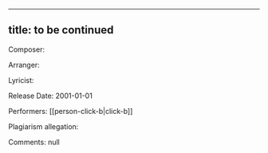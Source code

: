 
---
title: to be continued
---
Composer: 

Arranger: 

Lyricist: 

Release Date: 2001-01-01

Performers: [[person-click-b|click-b]]

Plagiarism allegation:


Comments:
null
